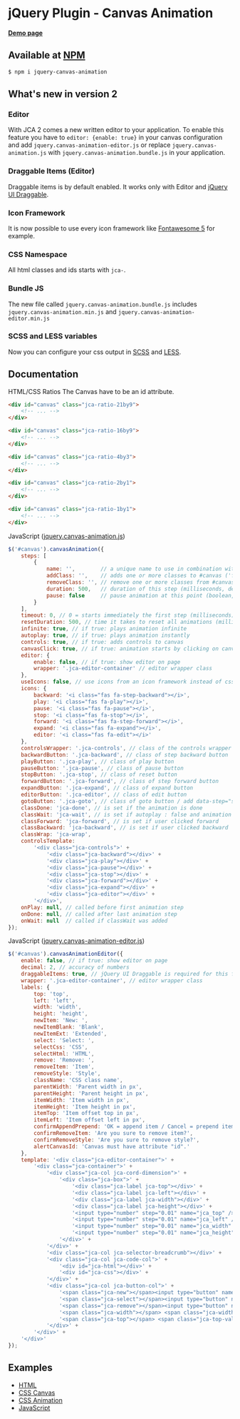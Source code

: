 # jQuery Plugin - Canvas Animation

[**Demo page**](http://ca.insanitymeetshh.net)

## Available at [NPM](https://www.npmjs.com/package/jquery-canvas-animation)

```bash
$ npm i jquery-canvas-animation
```

## What's new in version 2

### Editor
With JCA 2 comes a new written editor to your application.
To enable this feature you have to `editor: {enable: true}` in your canvas configuration and add `jquery.canvas-animation-editor.js` or replace `jquery.canvas-animation.js` with `jquery.canvas-animation.bundle.js` in your application.

### Draggable Items (Editor)
Draggable items is by default enabled. It works only with Editor and [jQuery UI Draggable](https://jqueryui.com/draggable/).

### Icon Framework
It is now possible to use every icon framework like [Fontawesome 5](https://fontawesome.com) for example.

### CSS Namespace
All html classes and ids starts with `jca-`.

### Bundle JS
The new file called `jquery.canvas-animation.bundle.js` includes `jquery.canvas-animation.min.js` and `jquery.canvas-animation-editor.min.js`

### SCSS and LESS variables
Now you can configure your css output in [SCSS](https://github.com/InsanityMeetsHH/jquery-canvas-animation/blob/master/src/scss/_variables.scss) and [LESS](https://github.com/InsanityMeetsHH/jquery-canvas-animation/blob/master/src/less/_variables.less).

## Documentation

HTML/CSS Ratios
The Canvas have to be an id attribute.
```html
<div id="canvas" class="jca-ratio-21by9">
    <!-- ... -->
</div>

<div id="canvas" class="jca-ratio-16by9">
    <!-- ... -->
</div>

<div id="canvas" class="jca-ratio-4by3">
    <!-- ... -->
</div>

<div id="canvas" class="jca-ratio-2by1">
    <!-- ... -->
</div>

<div id="canvas" class="jca-ratio-1by1">
    <!-- ... -->
</div>
```

JavaScript ([jquery.canvas-animation.js](https://github.com/InsanityMeetsHH/jquery-canvas-animation/blob/master/src/js/jquery.canvas-animation.js))
```js
$('#canvas').canvasAnimation({
    steps: [
        {
            name: '',        // a unique name to use in combination with .jca-goto
            addClass: '',    // adds one or more classes to #canvas ('foo bar' adds 2 classes)
            removeClass: '', // remove one or more classes from #canvas ('foo bar' removes 2 classes)
            duration: 500,   // duration of this step (milliseconds, default: 500)
            pause: false     // pause animation at this point (boolean, default: false)
        }
    ],
    timeout: 0, // 0 = starts immediately the first step (milliseconds)
    resetDuration: 500, // time it takes to reset all animations (milliseconds)
    infinite: true, // if true: plays animation infinite
    autoplay: true, // if true: plays animation instantly
    controls: true, // if true: adds controls to canvas
    canvasClick: true, // if true: animation starts by clicking on canvas
    editor: {
        enable: false, // if true: show editor on page
        wrapper: '.jca-editor-container' // editor wrapper class
    },
    useIcons: false, // use icons from an icon framework instead of css icons
    icons: {
        backward: '<i class="fas fa-step-backward"></i>',
        play: '<i class="fas fa-play"></i>',
        pause: '<i class="fas fa-pause"></i>',
        stop: '<i class="fas fa-stop"></i>',
        forward: '<i class="fas fa-step-forward"></i>',
        expand: '<i class="fas fa-expand"></i>',
        editor: '<i class="fas fa-edit"></i>'
    },
    controlsWrapper: '.jca-controls', // class of the controls wrapper
    backwardButton: '.jca-backward', // class of step backward button
    playButton: '.jca-play', // class of play button
    pauseButton: '.jca-pause', // class of pause button
    stopButton: '.jca-stop', // class of reset button
    forwardButton: '.jca-forward', // class of step forward button
    expandButton: '.jca-expand', // class of expand button
    editorButton: '.jca-editor', // class of edit button
    gotoButton: '.jca-goto', // class of goto button / add data-step="step-name"
    classDone: 'jca-done', // is set if the animation is done
    classWait: 'jca-wait', // is set if autoplay : false and animation is never played or user clicked on reset button
    classForward: 'jca-forward', // is set if user clicked forward
    classBackward: 'jca-backward', // is set if user clicked backward
    classWrap: 'jca-wrap',
    controlsTemplate:
        '<div class="jca-controls">' +
            '<div class="jca-backward"></div>' +
            '<div class="jca-play"></div>' +
            '<div class="jca-pause"></div>' +
            '<div class="jca-stop"></div>' +
            '<div class="jca-forward"></div>' +
            '<div class="jca-expand"></div>' +
            '<div class="jca-editor"></div>' +
        '</div>',
    onPlay: null, // called before first animation step
    onDone: null, // called after last animation step
    onWait: null  // called if classWait was added
});
```

JavaScript ([jquery.canvas-animation-editor.js](https://github.com/InsanityMeetsHH/jquery-canvas-animation/blob/master/src/js/jquery.canvas-animation-editor.js))
```js
$('#canvas').canvasAnimationEditor({
    enable: false, // if true: show editor on page
    decimal: 2, // accuracy of numbers
    draggableItems: true, // jQuery UI Draggable is required for this feature
    wrapper: '.jca-editor-container', // editor wrapper class
    labels: {
        top: 'top',
        left: 'left',
        width: 'width',
        height: 'height',
        newItem: 'New: ',
        newItemBlank: 'Blank',
        newItemExt: 'Extended',
        select: 'Select: ',
        selectCss: 'CSS',
        selectHtml: 'HTML',
        remove: 'Remove: ',
        removeItem: 'Item',
        removeStyle: 'Style',
        className: 'CSS class name',
        parentWidth: 'Parent width in px',
        parentHeight: 'Parent height in px',
        itemWidth: 'Item width in px',
        itemHeight: 'Item height in px',
        itemTop: 'Item offset top in px',
        itemLeft: 'Item offset left in px',
        confirmAppendPrepend: 'OK = append item / Cancel = prepend item',
        confirmRemoveItem: 'Are you sure to remove item?',
        confirmRemoveStyle: 'Are you sure to remove style?',
        alertCanvasId: 'Canvas must have attribute "id".'
    },
    template: '<div class="jca-editor-container">' +
        '<div class="jca-container">' +
            '<div class="jca-col jca-cord-dimension">' +
                '<div class="jca-box">' +
                    '<div class="jca-label jca-top"></div>' +
                    '<div class="jca-label jca-left"></div>' +
                    '<div class="jca-label jca-width"></div>' +
                    '<div class="jca-label jca-height"></div>' +
                    '<input type="number" step="0.01" name="jca_top" />' +
                    '<input type="number" step="0.01" name="jca_left" />' +
                    '<input type="number" step="0.01" name="jca_width" />' +
                    '<input type="number" step="0.01" name="jca_height" />' +
                '</div>' +
            '</div>' +
            '<div class="jca-col jca-selector-breadcrumb"></div>' +
            '<div class="jca-col jca-code-col">' +
                '<div id="jca-html"></div>' +
                '<div id="jca-css"></div>' +
            '</div>' +
            '<div class="jca-col jca-button-col">' +
                '<span class="jca-new"></span><input type="button" name="jca_new_item" value=""/> <input type="button" name="jca_new_item_ext" value=""/><br/>' +
                '<span class="jca-select"></span><input type="button" name="jca_html" value=""/> <input type="button" name="jca_css" value=""/><br/>' +
                '<span class="jca-remove"></span><input type="button" name="jca_remove_item" value=""/> <input type="button" name="jca_remove_style" value=""/><br/><br/>' +
                '<span class="jca-width"></span> <span class="jca-width-val"></span> <span class="jca-height"></span> <span class="jca-height-val"></span><br/>' +
                '<span class="jca-top"></span> <span class="jca-top-val"></span> <span class="jca-left"></span> <span class="jca-left-val"></span>' +
            '</div>' +
        '</div>' +
    '</div>'
});
```

## Examples
* [HTML](https://github.com/InsanityMeetsHH/jquery-canvas-animation/blob/master/example/index.html)
* [CSS Canvas](https://github.com/InsanityMeetsHH/jquery-canvas-animation/blob/master/example/css/canvas.css)
* [CSS Animation](https://github.com/InsanityMeetsHH/jquery-canvas-animation/blob/master/example/css/animation.css)
* [JavaScript](https://github.com/InsanityMeetsHH/jquery-canvas-animation/blob/master/example/js/scripts.js)
